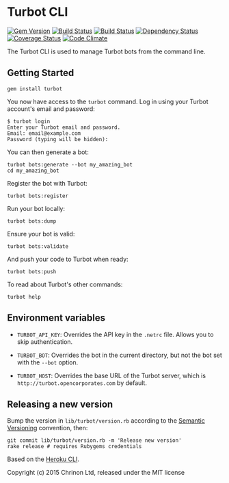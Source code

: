 # Turbot CLI

[![Gem Version](https://badge.fury.io/rb/turbot.svg)](https://badge.fury.io/rb/turbot)
[![Build Status](https://secure.travis-ci.org/openc/turbot-client.png)](https://travis-ci.org/openc/turbot-client)
[![Build Status](https://ci.appveyor.com/api/projects/status/sdq0ifdye4rgx8i1?svg=true)](https://ci.appveyor.com/project/jpmckinney/turbot-client)
[![Dependency Status](https://gemnasium.com/openc/turbot-client.png)](https://gemnasium.com/openc/turbot-client)
[![Coverage Status](https://coveralls.io/repos/openc/turbot-client/badge.png)](https://coveralls.io/r/openc/turbot-client)
[![Code Climate](https://codeclimate.com/github/openc/turbot-client.png)](https://codeclimate.com/github/openc/turbot-client)

The Turbot CLI is used to manage Turbot bots from the command line.

## Getting Started

    gem install turbot

You now have access to the `turbot` command.  Log in using your Turbot account's email and password:

    $ turbot login
    Enter your Turbot email and password.
    Email: email@example.com
    Password (typing will be hidden):

You can then generate a bot:

    turbot bots:generate --bot my_amazing_bot
    cd my_amazing_bot

Register the bot with Turbot:

    turbot bots:register

Run your bot locally:

    turbot bots:dump

Ensure your bot is valid:

    turbot bots:validate

And push your code to Turbot when ready:

    turbot bots:push

To read about Turbot's other commands:

    turbot help

## Environment variables

* `TURBOT_API_KEY`: Overrides the API key in the `.netrc` file. Allows you to skip authentication.

* `TURBOT_BOT`: Overrides the bot in the current directory, but not the bot set with the `--bot` option.

* `TURBOT_HOST`: Overrides the base URL of the Turbot server, which is `http://turbot.opencorporates.com` by default.

## Releasing a new version

Bump the version in `lib/turbot/version.rb` according to the [Semantic Versioning](http://semver.org/) convention, then:

    git commit lib/turbot/version.rb -m 'Release new version'
    rake release # requires Rubygems credentials

Based on the [Heroku CLI](https://github.com/heroku/heroku).

Copyright (c) 2015 Chrinon Ltd, released under the MIT license
